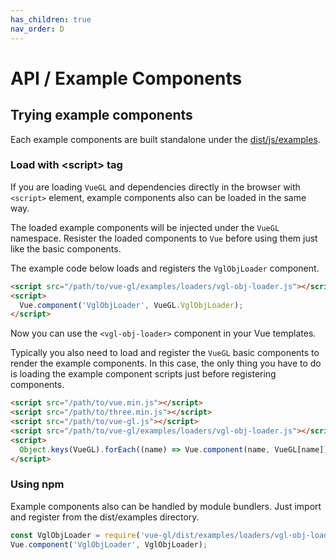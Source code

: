 ```yaml
---
has_children: true
nav_order: D
---
```

# API / Example Components

## Trying example components

Each example components are built standalone under the [dist/js/examples](https://unpkg.com/browse/vue-gl/dist/examples/).

### Load with \<script> tag
If you are loading `VueGL` and dependencies directly in the browser with `<script>`
element, example components also can be loaded in the same way.

The loaded example components will be injected under the `VueGL` namespace.
Resister the loaded components to `Vue` before using them just like the basic components.

The example code below loads and registers the `VglObjLoader` component.

```html
<script src="/path/to/vue-gl/examples/loaders/vgl-obj-loader.js"></script>
<script>
  Vue.component('VglObjLoader', VueGL.VglObjLoader);
</script>
```

Now you can use the `<vgl-obj-loader>` component in your Vue templates.

Typically you also need to load and register the `VueGL` basic components to render
the example components. In this case, the only thing you have to do is loading the
example component scripts just before registering components.

```html
<script src="/path/to/vue.min.js"></script>
<script src="/path/to/three.min.js"></script>
<script src="/path/to/vue-gl.js"></script>
<script src="/path/to/vue-gl/examples/loaders/vgl-obj-loader.js"></script>
<script>
  Object.keys(VueGL).forEach((name) => Vue.component(name, VueGL[name]));
</script>
```

### Using npm
Example components also can be handled by module bundlers. Just import and register
from the dist/examples directory.

```js
const VglObjLoader = require('vue-gl/dist/examples/loaders/vgl-obj-loader');
Vue.component('VglObjLoader', VglObjLoader);
```
